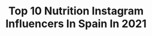 ---
title: Top 10 Nutrition Instagram Influencers In Spain In 2021
description: >-
  Find top nutrition Instagram influencers in Spain in 2021. Most popular hashtags: #fitness #fit #running.
platform: Instagram
hits: 235
text_top: Discover the most popular Instagram profiles on inBeat.
text_bottom: Our search engine aggregates 235 Instagram influencers like this in Spain for you to connect with.
profiles:
  - username: "julkalewicka"
    fullname: >-
      ᴊᴜʟɪᴛᴀ ʟᴇᴡɪᴄᴋᴀ
    bio: >-
      ➳ In love with cities I’ve never been to. Wanna discover them with me? 🌴 📍Poland ✨ nutritionist 🥑 ➵ @cukierpuderpoznan 🧁
    location: "Spain"
    followers: 57901
    engagement: 742
    commentsToLikes: 0.008282
    id: ck0tz1wkzou4v0i19q7rxm4ko
    verified: false
    hashtags: "#trickortreat, #strajkkobiet, #islandgirl"
  - username: "fit_style_with_eli"
    fullname: >-
      𝓔𝓵𝓲š𝓴𝓪 🇨🇿
    bio: >-
      💚 Nutrition coach & motivator 💚 Lowcarb/Realfood @milujulowcarb FCB: Fit Style with Eli🌸 @lifelikefit:slev.kód:eliska7 💌 fitstylewitheli@gmail.com
    location: "Spain"
    followers: 49148
    engagement: 98
    commentsToLikes: 0.051206
    id: ck6tqobaysnyg0j71syuk7uzs
    verified: false
    hashtags: "#lowcarb, #running, #foodporn, #amazingplace"
  - username: "vanessa_zingaro_"
    fullname: >-
      Vanessa 🌎 Nutrition Coaching
    bio: >-
      MNU Certified Nutritionist: @evolvetoexcel 52kg Powerlifter CPA, CA @bornprimitive.ca ❀ ZINGARO
    location: "Spain"
    followers: 32331
    engagement: 375
    commentsToLikes: 0.026401
    id: ck0w3cl65spx40i19wrh7efuh
    verified: false
    hashtags: "#evolvetoexcel, #bornprimitive, #teambornprimitive, #teambornprimitve"
  - username: "federikoleon"
    fullname: >-
      Fede • Fitness Coach
    bio: >-
      Barcelona / Spain 🇪🇸 Physiotherapist in sports medicine /MBA 🏋🏻‍♂️ Personal Trainer • DM ✉️ Fisioterapia, Online Fitness Coach & Nutrition
    location: "Spain"
    followers: 27745
    engagement: 468
    commentsToLikes: 0.022983
    id: ck5q9kfnabjxe0i11hw50u2lt
    verified: false
    hashtags: "#spain, #picoftheday, #bcn, #jj"
  - username: "matiroure"
    fullname: >-
      Matias Roure
    bio: >-
      .Follow your bliss .We are one .Sport Lover / PT .Vegetarian / Nutrition .Surf Lover / Surf Trips .Model / Actor .Barman @firstdates_tv .Madrid,Spain
    location: "Spain"
    followers: 52844
    engagement: 364
    commentsToLikes: 0.015979
    id: ck6tw34fxpqpr0j71zdkqex4b
    verified: false
    hashtags: "#sunday, #blackandwhite, #horizonte, #summer"
  - username: "alejandrogarciaworld"
    fullname: >-
      Alejandro Garcia
    bio: >-
      Onlinetrainer&Nutrition 👇 alejandrogarciaworld@gmail.com DM For collabs 📩
    location: "Spain"
    followers: 78554
    engagement: 215
    commentsToLikes: 0.015415
    id: ck6u5jcmw9ym70j71zt8jpz8e
    verified: false
    hashtags: ""
  - username: "tam_gomezg"
    fullname: >-
      Tamara Gómez
    bio: >-
      Triathlete 🔹Powered by @powergym_nutrition . No nos olvidemos de VIVIR!
    location: "Spain"
    followers: 6184
    engagement: 1341
    commentsToLikes: 0.020797
    id: ck5ckrs24xhew0i11ovi0grgg
    verified: false
    hashtags: "#daplacetobe, #quedateencasa, #yomequedoencasa, #yaquedamenos"
  - username: "vanrvel"
    fullname: >-
      Vanessa Veloso | 🗺️
    bio: >-
      💬 she's a wanderer with a camera on her hands. 🥑 Health & Nutrition Coach @bloomfrominside ✈️ Passionate Traveler & Sea Lover. 🌍 Ambassador: @momondo
    location: "Spain"
    followers: 5467
    engagement: 1030
    commentsToLikes: 0.170773
    id: ck5zr1dw8vpjj0i14i7r971ip
    verified: false
    hashtags: "#10milhoesderazoes, #visitbraga, #bragacool"
  - username: "petraarvelatrainer"
    fullname: >-
      Petra Arvela 🇫🇮
    bio: >-
      🎥🇩🇪”The Biggest Loser” Coach 🖤🇪🇸Spartan Pro Team Spain 🎓Certified Personal Trainer 🥑Certified nutrition coach 📚Sport science 🌱Based
    location: "Spain"
    followers: 33268
    engagement: 860
    commentsToLikes: 0.021743
    id: ck5ca0n0pchbf0i118h4bknza
    verified: false
    hashtags: "#spartantraining, #fitness, #fitlife, #training"
  - username: "burpee_vet"
    fullname: >-
      Sara Conde👩🏼‍🍳🐻🐈
    bio: >-
      🌈Autora:“Mis dulces Fit” y “cheesecakemanía” 💚10% @emfit_nutrition✨BURPEE✨ 🍩VERSIONES HEALTHY DE TUS DULCES FAVORITOS🦄 📖CONSIGUE MI EBOOK GRATIS👇🏻
    location: "Spain"
    followers: 174525
    engagement: 412
    commentsToLikes: 0.032157
    id: ck0uahmoyc5ay0i19swm7fv0r
    verified: false
    hashtags: "#pumpkin, #cheesecake, #healthyrecipes, #fitfood"
---